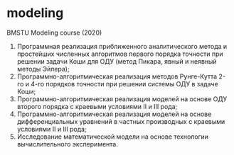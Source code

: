 # modeling
BMSTU Modeling course (2020)

1. Программная реализация приближенного аналитического метода и простейших численных алгоритмов  первого порядка точности при решении  задачи Коши для ОДУ (метод Пикара, явный и неявный методы Эйлера);
2. Программно-алгоритмическая реализация методов Рунге-Кутта 2-го и 4-го порядков точности при решении  системы ОДУ в задаче Коши;
3. Программно-алгоритмическая реализация моделей на основе ОДУ второго порядка с краевыми условиями II и  III рода;
4. Программно-алгоритмическая реализация моделей на основе дифференциальных уравнений в частных производных с краевыми условиями II и  III рода;
5. Исследование математической модели на основе технологии вычислительного эксперимента.
